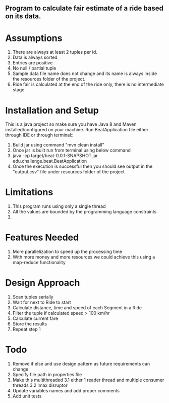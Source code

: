 ## Program to calculate fair estimate of a ride based on its data.

# Assumptions
1. There are always at least 2 tuples per id.
2. Data is always sorted
3. Entries are positive
4. No null / partial tuple
5. Sample data file name does not change and its name is always inside the resources folder of the project.
6. Ride fair is calculated at the end of the ride only, there is no intermediate stage

# Installation and Setup
This is a java project so make sure you have Java 8 and Maven installed/configured on your machine.
Run BeatApplication file either through IDE or through terminal::
1. Build jar using command "mvn clean install"
2. Once jar is built run from terminal using below command
3. java -cp target/beat-0.0.1-SNAPSHOT.jar edu.challenge.beat.BeatApplication
4. Once the execution is successful then you should see output in the "output.csv" file under resources folder of the project


# Limitations
1. This program runs using only a single thread
2. All the values are bounded by the programming language constraints
3.

# Features Needed
1. More parallelization to speed up the processing time
2. With more money and more resources we could achieve this using a map-reduce functionality


# Design Approach
1. Scan tuples serially
2. Wait for next to Ride to start
3. Calculate distance, time and speed of each Segment in a Ride
4. Filter the tuple if calculated speed > 100 km/hr
5. Calculate current fare
6. Store the results
7. Repeat step 1


# Todo
1. Remove if else and use design pattern as future requirements can change
2. Specify file path in properties file
3. Make this multithreaded
    3.1 either 1 reader thread and multiple consumer threads
    3.2 lmax disruptor
4. Update variables names and add proper comments
5. Add unit tests